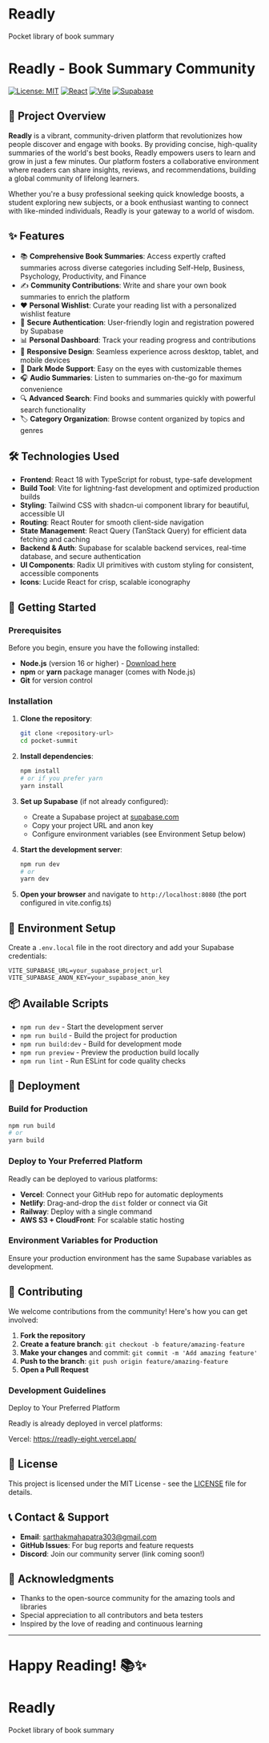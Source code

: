 # Readly
Pocket library of book summary
# Readly - Book Summary Community

[![License: MIT](https://img.shields.io/badge/License-MIT-yellow.svg)](https://opensource.org/licenses/MIT)
[![React](https://img.shields.io/badge/React-18.3.1-blue.svg)](https://reactjs.org/)
[![Vite](https://img.shields.io/badge/Vite-7.1.4-646CFF.svg)](https://vitejs.dev/)
[![Supabase](https://img.shields.io/badge/Supabase-2.56.0-3ECF8E.svg)](https://supabase.com/)

## 📖 Project Overview

**Readly** is a vibrant, community-driven platform that revolutionizes how people discover and engage with books. By providing concise, high-quality summaries of the world's best books, Readly empowers users to learn and grow in just a few minutes. Our platform fosters a collaborative environment where readers can share insights, reviews, and recommendations, building a global community of lifelong learners.

Whether you're a busy professional seeking quick knowledge boosts, a student exploring new subjects, or a book enthusiast wanting to connect with like-minded individuals, Readly is your gateway to a world of wisdom.

## ✨ Features

- 📚 **Comprehensive Book Summaries**: Access expertly crafted summaries across diverse categories including Self-Help, Business, Psychology, Productivity, and Finance
- ✍️ **Community Contributions**: Write and share your own book summaries to enrich the platform
- ❤️ **Personal Wishlist**: Curate your reading list with a personalized wishlist feature
- 🔐 **Secure Authentication**: User-friendly login and registration powered by Supabase
- 📊 **Personal Dashboard**: Track your reading progress and contributions
- 📱 **Responsive Design**: Seamless experience across desktop, tablet, and mobile devices
- 🌙 **Dark Mode Support**: Easy on the eyes with customizable themes
- 🎧 **Audio Summaries**: Listen to summaries on-the-go for maximum convenience
- 🔍 **Advanced Search**: Find books and summaries quickly with powerful search functionality
- 🏷️ **Category Organization**: Browse content organized by topics and genres

## 🛠️ Technologies Used

- **Frontend**: React 18 with TypeScript for robust, type-safe development
- **Build Tool**: Vite for lightning-fast development and optimized production builds
- **Styling**: Tailwind CSS with shadcn-ui component library for beautiful, accessible UI
- **Routing**: React Router for smooth client-side navigation
- **State Management**: React Query (TanStack Query) for efficient data fetching and caching
- **Backend & Auth**: Supabase for scalable backend services, real-time database, and secure authentication
- **UI Components**: Radix UI primitives with custom styling for consistent, accessible components
- **Icons**: Lucide React for crisp, scalable iconography

## 🚀 Getting Started

### Prerequisites

Before you begin, ensure you have the following installed:
- **Node.js** (version 16 or higher) - [Download here](https://nodejs.org/)
- **npm** or **yarn** package manager (comes with Node.js)
- **Git** for version control

### Installation

1. **Clone the repository**:
   ```bash
   git clone <repository-url>
   cd pocket-summit
   ```

2. **Install dependencies**:
   ```bash
   npm install
   # or if you prefer yarn
   yarn install
   ```

3. **Set up Supabase** (if not already configured):
   - Create a Supabase project at [supabase.com](https://supabase.com)
   - Copy your project URL and anon key
   - Configure environment variables (see Environment Setup below)

4. **Start the development server**:
   ```bash
   npm run dev
   # or
   yarn dev
   ```

5. **Open your browser** and navigate to `http://localhost:8080` (the port configured in vite.config.ts)

## 🔧 Environment Setup

Create a `.env.local` file in the root directory and add your Supabase credentials:

```env
VITE_SUPABASE_URL=your_supabase_project_url
VITE_SUPABASE_ANON_KEY=your_supabase_anon_key
```

## 📦 Available Scripts

- `npm run dev` - Start the development server
- `npm run build` - Build the project for production
- `npm run build:dev` - Build for development mode
- `npm run preview` - Preview the production build locally
- `npm run lint` - Run ESLint for code quality checks

## 🚀 Deployment

### Build for Production

```bash
npm run build
# or
yarn build
```

### Deploy to Your Preferred Platform

Readly can be deployed to various platforms:

- **Vercel**: Connect your GitHub repo for automatic deployments
- **Netlify**: Drag-and-drop the `dist` folder or connect via Git
- **Railway**: Deploy with a single command
- **AWS S3 + CloudFront**: For scalable static hosting

### Environment Variables for Production

Ensure your production environment has the same Supabase variables as development.

## 🤝 Contributing

We welcome contributions from the community! Here's how you can get involved:

1. **Fork the repository**
2. **Create a feature branch**: `git checkout -b feature/amazing-feature`
3. **Make your changes** and commit: `git commit -m 'Add amazing feature'`
4. **Push to the branch**: `git push origin feature/amazing-feature`
5. **Open a Pull Request**

### Development Guidelines

Deploy to Your Preferred Platform

Readly is already deployed in vercel platforms:

Vercel: https://readly-eight.vercel.app/
## 📄 License

This project is licensed under the MIT License - see the [LICENSE](LICENSE) file for details.

## 📞 Contact & Support

- **Email**: sarthakmahapatra303@gmail.com
- **GitHub Issues**: For bug reports and feature requests
- **Discord**: Join our community server (link coming soon!)

## 🙏 Acknowledgments

- Thanks to the open-source community for the amazing tools and libraries
- Special appreciation to all contributors and beta testers
- Inspired by the love of reading and continuous learning

---

**Happy Reading! 📚✨**
=======
# Readly
Pocket library of book summary
